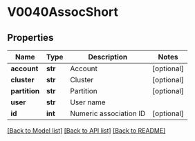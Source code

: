 # V0040AssocShort

## Properties
Name | Type | Description | Notes
------------ | ------------- | ------------- | -------------
**account** | **str** | Account | [optional] 
**cluster** | **str** | Cluster | [optional] 
**partition** | **str** | Partition | [optional] 
**user** | **str** | User name | 
**id** | **int** | Numeric association ID | [optional] 

[[Back to Model list]](../README.md#documentation-for-models) [[Back to API list]](../README.md#documentation-for-api-endpoints) [[Back to README]](../README.md)


